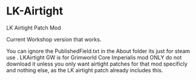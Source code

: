 # LK-Airtight
LK Airtight Patch Mod


Current Workshop version that works.

You can ignore the PublishedField.txt in the About folder its just for steam use .
LKAirtight GW is for Grimworld Core Imperialis mod ONLY do not download it unless you only want airtight patches for that mod specificly and nothing else, as the LK airtight patch already includes this.
